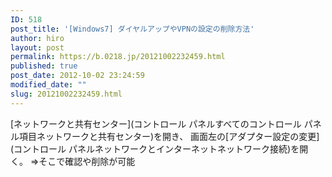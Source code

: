 ```yaml
---
ID: 518
post_title: '[Windows7] ダイヤルアップやVPNの設定の削除方法'
author: hiro
layout: post
permalink: https://b.0218.jp/20121002232459.html
published: true
post_date: 2012-10-02 23:24:59
modified_date: ""
slug: 20121002232459.html
---
```

[ネットワークと共有センター](コントロール パネルすべてのコントロール パネル項目ネットワークと共有センター)を開き、
画面左の[アダプター設定の変更](コントロール パネルネットワークとインターネットネットワーク接続)を開く。
⇒そこで確認や削除が可能